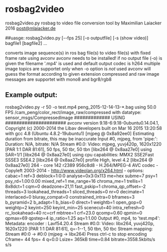 # rosbag2video

rosbag2video.py
rosbag to video file conversion tool 
by Maximilian Laiacker 2016
post@mlaiacker.de

##uasge:
rosbag2video.py [--fps 25] [-o outputfile] [-s (show video)] bagfile1 [bagfile2] ...

converts image sequence(s) in ros bag file(s) to video file(s) with fixed frame rate using avconv
avconv needs to be installed!
if no output file (-o) is given the filename '<topic>.mp4' is used and default output codec is h264
multiple image topics are supportet only when -o option is _not_ used
avconv will guess the format according to given extension
compressed and raw image messages are supportet with mono8 and bgr8/rgb8

## Example output:

rosbag2video.py -r 50 -o test.mp4 peng_2015-12-14-13-*.bag
using  50.0  FPS
/cam_peng/color_rect/image_raw/compressed  with datatype: sensor_msgs/CompressedImage
\#\#\#\#\#\#\#\#\#\#\#\#\# USING \#\#\#\#\#\#\#\#\#\#\#\#\#\#\#\#\#\#\#\#\#\#
avconv version 9.18-6:9.18-0ubuntu0.14.04.1, Copyright (c) 2000-2014 the Libav developers
  built on Mar 16 2015 13:20:58 with gcc 4.8 (Ubuntu 4.8.2-19ubuntu1)
[mjpeg @ 0x8a92ee0] Estimating duration from bitrate, this may be inaccurate
Input #0, mjpeg, from 'pipe:':
  Duration: N/A, bitrate: N/A
    Stream #0.0: Video: mjpeg, yuvj420p, 1620x1220 [PAR 1:1 DAR 81:61], 50 fps, 50 tbr, 50 tbn
[libx264 @ 0x8aa27e0] using SAR=1/1
[libx264 @ 0x8aa27e0] using cpu capabilities: MMX2 SSE2Fast SSSE3 SSE4.2
[libx264 @ 0x8aa27e0] profile High, level 4.2
[libx264 @ 0x8aa27e0] 264 - core 142 r2389 956c8d8 - H.264/MPEG-4 AVC codec - Copyleft 2003-2014 - http://www.videolan.org/x264.html - options: cabac=1 ref=3 deblock=1:0:0 analyse=0x3:0x113 me=hex subme=7 psy=1 psy_rd=1.00:0.00 mixed_ref=1 me_range=16 chroma_me=1 trellis=1 8x8dct=1 cqm=0 deadzone=21,11 fast_pskip=1 chroma_qp_offset=-2 threads=3 lookahead_threads=1 sliced_threads=0 nr=0 decimate=1 interlaced=0 bluray_compat=0 constrained_intra=0 bframes=3 b_pyramid=2 b_adapt=1 b_bias=0 direct=1 weightb=1 open_gop=0 weightp=2 keyint=250 keyint_min=25 scenecut=40 intra_refresh=0 rc_lookahead=40 rc=crf mbtree=1 crf=23.0 qcomp=0.60 qpmin=0 qpmax=69 qpstep=4 ip_ratio=1.25 aq=1:1.00
Output #0, mp4, to 'test.mp4':
  Metadata:
    encoder         : Lavf54.20.4
    Stream #0.0: Video: libx264, yuvj420p, 1620x1220 [PAR 1:1 DAR 81:61], q=-1--1, 50 tbn, 50 tbc
Stream mapping:
  Stream #0:0 -> #0:0 (mjpeg -> libx264)
Press ctrl-c to stop encoding
Cframe=   44 fps=  4 q=0.0 Lsize=     365kB time=0.84 bitrate=3558.5kbits/s    s/s
